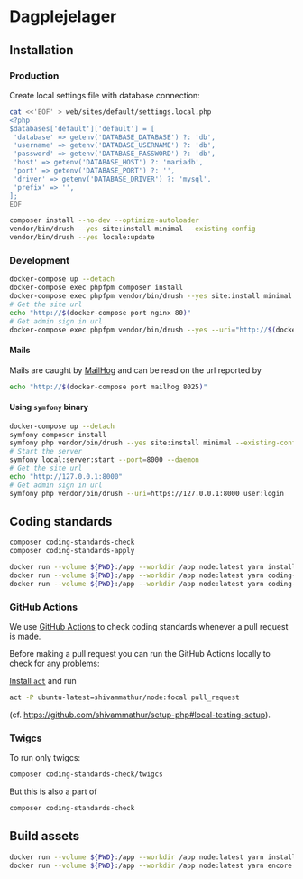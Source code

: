 # Dagplejelager

## Installation

### Production

Create local settings file with database connection:

```sh
cat <<'EOF' > web/sites/default/settings.local.php
<?php
$databases['default']['default'] = [
 'database' => getenv('DATABASE_DATABASE') ?: 'db',
 'username' => getenv('DATABASE_USERNAME') ?: 'db',
 'password' => getenv('DATABASE_PASSWORD') ?: 'db',
 'host' => getenv('DATABASE_HOST') ?: 'mariadb',
 'port' => getenv('DATABASE_PORT') ?: '',
 'driver' => getenv('DATABASE_DRIVER') ?: 'mysql',
 'prefix' => '',
];
EOF
```

```sh
composer install --no-dev --optimize-autoloader
vendor/bin/drush --yes site:install minimal --existing-config
vendor/bin/drush --yes locale:update
```

### Development

```sh
docker-compose up --detach
docker-compose exec phpfpm composer install
docker-compose exec phpfpm vendor/bin/drush --yes site:install minimal --existing-config
# Get the site url
echo "http://$(docker-compose port nginx 80)"
# Get admin sign in url
docker-compose exec phpfpm vendor/bin/drush --yes --uri="http://$(docker-compose port nginx 80)" user:login
```

#### Mails

Mails are caught by [MailHog](https://github.com/mailhog/MailHog) and can be
read on the url reported by

```sh
echo "http://$(docker-compose port mailhog 8025)"
```

#### Using `symfony` binary

```sh
docker-compose up --detach
symfony composer install
symfony php vendor/bin/drush --yes site:install minimal --existing-config
# Start the server
symfony local:server:start --port=8000 --daemon
# Get the site url
echo "http://127.0.0.1:8000"
# Get admin sign in url
symfony php vendor/bin/drush --uri=https://127.0.0.1:8000 user:login
```

## Coding standards

```sh
composer coding-standards-check
composer coding-standards-apply
```

```sh
docker run --volume ${PWD}:/app --workdir /app node:latest yarn install
docker run --volume ${PWD}:/app --workdir /app node:latest yarn coding-standards-check
docker run --volume ${PWD}:/app --workdir /app node:latest yarn coding-standards-apply
```

### GitHub Actions

We use [GitHub Actions](https://github.com/features/actions) to check coding
standards whenever a pull request is made.

Before making a pull request you can run the GitHub Actions locally to check for
any problems:

[Install `act`](https://github.com/nektos/act#installation) and run

```sh
act -P ubuntu-latest=shivammathur/node:focal pull_request
```

(cf. <https://github.com/shivammathur/setup-php#local-testing-setup>).

### Twigcs

To run only twigcs:

```sh
composer coding-standards-check/twigcs
```

But this is also a part of

```sh
composer coding-standards-check
```

## Build assets

```sh
docker run --volume ${PWD}:/app --workdir /app node:latest yarn install
docker run --volume ${PWD}:/app --workdir /app node:latest yarn encore dev
 ```
